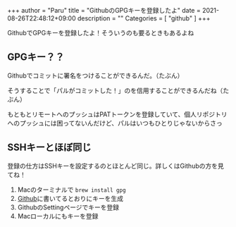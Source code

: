 +++
author = "Paru"
title = "GithubのGPGキーを登録したよ"
date = 2021-08-26T22:48:12+09:00
description = ""
Categories = [ "github" ]
+++

GithubでGPGキーを登録したよ！そういうのも要るときもあるよね

<!--more-->

## GPGキー？？

Githubでコミットに署名をつけることができるんだ。（たぶん）

そうすることで「パルがコミットした！」のを信用することができるんだね（たぶん）

もともとリモートへのプッシュはPATトークンを登録していて、個人リポジトリへのプッシュには困ってないんだけど、パルはいつもひとりじゃないからさっ


## SSHキーとほぼ同じ

登録の仕方はSSHキーを設定するのとほとんど同じ。詳しくはGithubの方を見てね！

1. Macのターミナルで `brew install gpg`
2. [Github](https://docs.github.com/ja/github/authenticating-to-github/managing-commit-signature-verification/generating-a-new-gpg-key)に書いてるとおりにキーを生成
3. GithubのSettingページでキーを登録
4. Macローカルにもキーを登録
